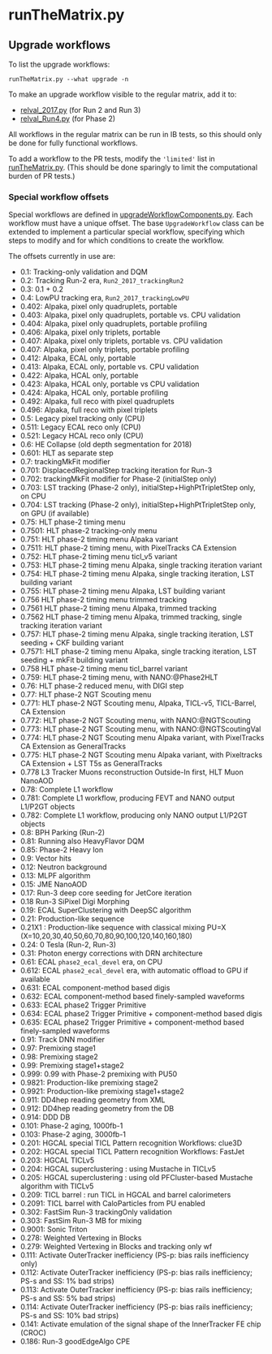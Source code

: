 # runTheMatrix.py

## Upgrade workflows

To list the upgrade workflows:
```
runTheMatrix.py --what upgrade -n
```

To make an upgrade workflow visible to the regular matrix, add it to:
* [relval_2017.py](./python/relval_2017.py) (for Run 2 and Run 3)
* [relval_Run4.py](./python/relval_Run4.py) (for Phase 2)

All workflows in the regular matrix can be run in IB tests,
so this should only be done for fully functional workflows.

To add a workflow to the PR tests, modify the `'limited'` list in
[runTheMatrix.py](./scripts/runTheMatrix.py).
(This should be done sparingly to limit the computational burden of PR tests.)

### Special workflow offsets

Special workflows are defined in [upgradeWorkflowComponents.py](./python/upgradeWorkflowComponents.py).
Each workflow must have a unique offset.
The base `UpgradeWorkflow` class can be extended to implement a particular special workflow,
specifying which steps to modify and for which conditions to create the workflow.

The offsets currently in use are:
* 0.1: Tracking-only validation and DQM
* 0.2: Tracking Run-2 era, `Run2_2017_trackingRun2`
* 0.3: 0.1 + 0.2
* 0.4: LowPU tracking era, `Run2_2017_trackingLowPU`
* 0.402: Alpaka, pixel only quadruplets, portable
* 0.403: Alpaka, pixel only quadruplets, portable vs. CPU validation
* 0.404: Alpaka, pixel only quadruplets, portable profiling
* 0.406: Alpaka, pixel only triplets, portable
* 0.407: Alpaka, pixel only triplets, portable vs. CPU validation
* 0.407: Alpaka, pixel only triplets, portable profiling
* 0.412: Alpaka, ECAL only, portable
* 0.413: Alpaka, ECAL only, portable vs. CPU validation
* 0.422: Alpaka, HCAL only, portable
* 0.423: Alpaka, HCAL only, portable vs CPU validation
* 0.424: Alpaka, HCAL only, portable profiling
* 0.492: Alpaka, full reco with pixel quadruplets
* 0.496: Alpaka, full reco with pixel triplets
* 0.5: Legacy pixel tracking only (CPU)
* 0.511: Legacy ECAL reco only (CPU)
* 0.521: Legacy HCAL reco only (CPU)
* 0.6: HE Collapse (old depth segmentation for 2018)
* 0.601: HLT as separate step
* 0.7: trackingMkFit modifier
* 0.701: DisplacedRegionalStep tracking iteration for Run-3
* 0.702: trackingMkFit modifier for Phase-2 (initialStep only)
* 0.703: LST tracking (Phase-2 only), initialStep+HighPtTripletStep only, on CPU
* 0.704: LST tracking (Phase-2 only), initialStep+HighPtTripletStep only, on GPU (if available)
* 0.75: HLT phase-2 timing menu
* 0.7501: HLT phase-2 tracking-only menu
* 0.751: HLT phase-2 timing menu Alpaka variant
* 0.7511: HLT phase-2 timing menu, with PixelTracks CA Extension
* 0.752: HLT phase-2 timing menu ticl_v5 variant
* 0.753: HLT phase-2 timing menu Alpaka, single tracking iteration variant
* 0.754: HLT phase-2 timing menu Alpaka, single tracking iteration, LST building variant
* 0.755: HLT phase-2 timing menu Alpaka, LST building variant
* 0.756 HLT phase-2 timing menu trimmed tracking
* 0.7561 HLT phase-2 timing menu Alpaka, trimmed tracking
* 0.7562 HLT phase-2 timing menu Alpaka, trimmed tracking, single tracking iteration variant
* 0.757: HLT phase-2 timing menu Alpaka, single tracking iteration, LST seeding + CKF building variant
* 0.7571: HLT phase-2 timing menu Alpaka, single tracking iteration, LST seeding + mkFit building variant
* 0.758 HLT phase-2 timing menu ticl_barrel variant
* 0.759: HLT phase-2 timing menu, with NANO:@Phase2HLT
* 0.76: HLT phase-2 reduced menu, with DIGI step
* 0.77: HLT phase-2 NGT Scouting menu
* 0.771: HLT phase-2 NGT Scouting menu, Alpaka, TICL-v5, TICL-Barrel, CA Extension
* 0.772: HLT phase-2 NGT Scouting menu, with NANO:@NGTScouting
* 0.773: HLT phase-2 NGT Scouting menu, with NANO:@NGTScoutingVal
* 0.774: HLT phase-2 NGT Scouting menu Alpaka variant, with PixelTracks CA Extension as GeneralTracks
* 0.775: HLT phase-2 NGT Scouting menu Alpaka variant, with Pixeltracks CA Extension + LST T5s as GeneralTracks
* 0.778 L3 Tracker Muons reconstruction Outside-In first, HLT Muon NanoAOD
* 0.78: Complete L1 workflow
* 0.781: Complete L1 workflow, producing FEVT and NANO output L1/P2GT objects
* 0.782: Complete L1 workflow, producing only NANO output L1/P2GT objects
* 0.8: BPH Parking (Run-2)
* 0.81: Running also HeavyFlavor DQM
* 0.85: Phase-2 Heavy Ion
* 0.9: Vector hits
* 0.12: Neutron background
* 0.13: MLPF algorithm
* 0.15: JME NanoAOD
* 0.17: Run-3 deep core seeding for JetCore iteration
* 0.18  Run-3 SiPixel Digi Morphing
* 0.19: ECAL SuperClustering with DeepSC algorithm
* 0.21: Production-like sequence
* 0.21X1 : Production-like sequence with classical mixing PU=X (X=10,20,30,40,50,60,70,80,90,100,120,140,160,180)
* 0.24: 0 Tesla (Run-2, Run-3)
* 0.31: Photon energy corrections with DRN architecture
* 0.61: ECAL `phase2_ecal_devel` era, on CPU
* 0.612: ECAL `phase2_ecal_devel` era, with automatic offload to GPU if available
* 0.631: ECAL component-method based digis
* 0.632: ECAL component-method based finely-sampled waveforms
* 0.633: ECAL phase2 Trigger Primitive
* 0.634: ECAL phase2 Trigger Primitive + component-method based digis
* 0.635: ECAL phase2 Trigger Primitive + component-method based finely-sampled waveforms
* 0.91: Track DNN modifier
* 0.97: Premixing stage1
* 0.98: Premixing stage2
* 0.99: Premixing stage1+stage2
* 0.999: 0.99 with Phase-2 premixing with PU50
* 0.9821: Production-like premixing stage2
* 0.9921: Production-like premixing stage1+stage2
* 0.911: DD4hep reading geometry from XML
* 0.912: DD4hep reading geometry from the DB
* 0.914: DDD DB
* 0.101: Phase-2 aging, 1000fb-1
* 0.103: Phase-2 aging, 3000fb-1
* 0.201: HGCAL special TICL Pattern recognition Workflows: clue3D
* 0.202: HGCAL special TICL Pattern recognition Workflows: FastJet
* 0.203: HGCAL TICLv5
* 0.204: HGCAL superclustering : using Mustache in TICLv5
* 0.205: HGCAL superclustering : using old PFCluster-based Mustache algorithm with TICLv5
* 0.209: TICL barrel : run TICL in HGCAL and barrel calorimeters
* 0.2091: TICL barrel with CaloParticles from PU enabled
* 0.302: FastSim Run-3 trackingOnly validation
* 0.303: FastSim Run-3 MB for mixing
* 0.9001: Sonic Triton
* 0.278: Weighted Vertexing in Blocks
* 0.279: Weighted Vertexing in Blocks and tracking only wf
* 0.111: Activate OuterTracker inefficiency (PS-p: bias rails inefficiency only)
* 0.112: Activate OuterTracker inefficiency (PS-p: bias rails inefficiency; PS-s and SS: 1% bad strips)
* 0.113: Activate OuterTracker inefficiency (PS-p: bias rails inefficiency; PS-s and SS: 5% bad strips)
* 0.114: Activate OuterTracker inefficiency (PS-p: bias rails inefficiency; PS-s and SS: 10% bad strips)
* 0.141: Activate emulation of the signal shape of the InnerTracker FE chip (CROC)
* 0.186: Run-3 goodEdgeAlgo CPE
